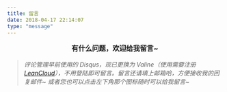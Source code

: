 ```yaml
---
title: 留言
date: 2018-04-17 22:14:07
type: "message"
---
```




<p align="center" style="font-size:16px;font-weight: bold">
    有什么问题，欢迎给我留言~
</p>

> *评论管理早前使用的  Disqus，现已更换为  Valine（使用需要注册  [LeanCloud](https://leancloud.cn/)），不用登陆即可留言。留言还请填上邮箱哈，方便接收我的回复邮件~ 或者您也可以点击左下角那个图标随时可以给我留言~*  



